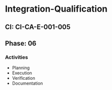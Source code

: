 # Integration-Qualification

## CI: CI-CA-E-001-005
## Phase: 06

### Activities
- Planning
- Execution
- Verification
- Documentation
